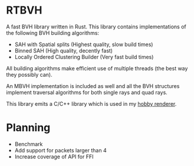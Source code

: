 # RTBVH
A fast BVH library written in Rust. This library contains implementations of the following BVH building algorithms:
- SAH with Spatial splits (Highest quality, slow build times)
- Binned SAH (High quality, decently fast)
- Locally Ordered Clustering Builder (Very fast build times)

All building algorithms make efficient use of multiple threads (the best way they possibly can).

An MBVH implementation is included as well and all the BVH structures implement traversal algorithms for both single rays and quad rays.

This library emits a C/C++ library which is used in my [hobby renderer](https://github.com/meirbon/rendering-fw).

# Planning
- Benchmark
- Add support for packets larger than 4
- Increase coverage of API for FFI
